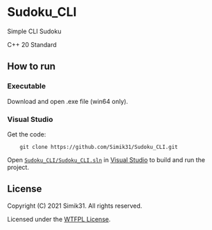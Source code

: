 # Sudoku_CLI
Simple CLI Sudoku

C++ 20 Standard

## How to run

### Executable
Download and open .exe file (win64 only).

### Visual Studio

Get the code:
```
    git clone https://github.com/Simik31/Sudoku_CLI.git
```

Open [`Sudoku_CLI/Sudoku_CLI.sln`](Sudoku_CLI/Sudoku_CLI.sln) in [Visual Studio](https://visualstudio.microsoft.com/ "Get Visual Studio") to build and run the project.

## License

Copyright (C) 2021 Simik31. All rights reserved.

Licensed under the [WTFPL License](LICENSE).
